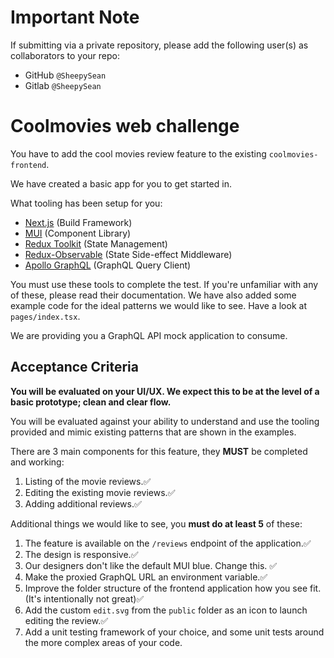 # Important Note

If submitting via a private repository, please add the following user(s) as collaborators to your repo:

- GitHub `@SheepySean`
- Gitlab `@SheepySean`

# Coolmovies web challenge

You have to add the cool movies review feature to the existing `coolmovies-frontend`.

We have created a basic app for you to get started in.

What tooling has been setup for you:

- [Next.js](https://nextjs.org/) (Build Framework)
- [MUI](https://mui.com/) (Component Library)
- [Redux Toolkit](https://redux-toolkit.js.org/) (State Management)
- [Redux-Observable](https://redux-observable.js.org/) (State Side-effect Middleware)
- [Apollo GraphQL](https://www.apollographql.com/) (GraphQL Query Client)

You must use these tools to complete the test. If you're unfamiliar with any of these, please read their documentation. We have also added some example code for the ideal patterns we would like to see. Have a look at `pages/index.tsx`.

We are providing you a GraphQL API mock application to consume.

## Acceptance Criteria

**You will be evaluated on your UI/UX. We expect this to be at the level of a basic prototype; clean and clear flow.**

You will be evaluated against your ability to understand and use the tooling provided and mimic existing patterns that are shown in the examples.

There are 3 main components for this feature, they **MUST** be completed and working:

1. Listing of the movie reviews.✅
2. Editing the existing movie reviews.✅
3. Adding additional reviews.✅

Additional things we would like to see, you **must do at least 5** of these:

1. The feature is available on the `/reviews` endpoint of the application.✅
2. The design is responsive.✅
3. Our designers don't like the default MUI blue. Change this. ✅
4. Make the proxied GraphQL URL an environment variable.✅
5. Improve the folder structure of the frontend application how you see fit. (It's intentionally not great)✅
6. Add the custom `edit.svg` from the `public` folder as an icon to launch editing the review.✅
7. Add a unit testing framework of your choice, and some unit tests around the more complex areas of your code.

